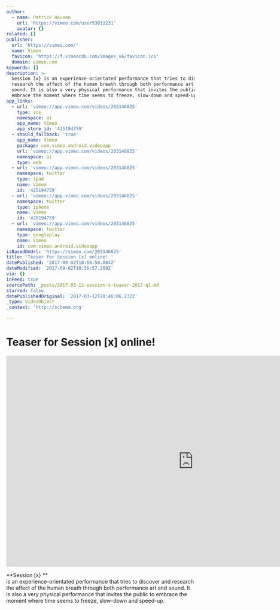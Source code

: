 ```yaml
---
author:
  - name: Patrick Housen
    url: 'https://vimeo.com/user53032231'
    avatar: {}
related: []
publisher:
  url: 'https://vimeo.com/'
  name: Vimeo
  favicon: 'https://f.vimeocdn.com/images_v6/favicon.ico'
  domain: vimeo.com
keywords: []
description: >-
  Session [x} is an experience-orientated performance that tries to discover and
  research the affect of the human breath through both performance art and
  sound. It is also a very physical performance that invites the public to
  embrace the moment where time seems to freeze, slow-down and speed-up.
app_links:
  - url: 'vimeo://app.vimeo.com/videos/203146825'
    type: ios
    namespace: ai
    app_name: Vimeo
    app_store_id: '425194759'
  - should_fallback: 'true'
    app_name: Vimeo
    package: com.vimeo.android.videoapp
    url: 'vimeo://app.vimeo.com/videos/203146825'
    namespace: ai
    type: web
  - url: 'vimeo://app.vimeo.com/videos/203146825'
    namespace: twitter
    type: ipad
    name: Vimeo
    id: '425194759'
  - url: 'vimeo://app.vimeo.com/videos/203146825'
    namespace: twitter
    type: iphone
    name: Vimeo
    id: '425194759'
  - url: 'vimeo://app.vimeo.com/videos/203146825'
    namespace: twitter
    type: googleplay
    name: Vimeo
    id: com.vimeo.android.videoapp
isBasedOnUrl: 'https://vimeo.com/203146825'
title: 'Teaser for Session [x] online! '
datePublished: '2017-09-02T10:56:58.064Z'
dateModified: '2017-09-02T10:56:57.209Z'
via: {}
inFeed: true
sourcePath: _posts/2017-03-12-session-x-teaser-2017-q1.md
starred: false
datePublishedOriginal: '2017-03-12T20:46:06.232Z'
_type: VideoObject
_context: 'http://schema.org'

---
```

# Teaser for Session \[x\] online! 

<iframe src="https://cdn.embedly.com/widgets/media.html?src=https%3A%2F%2Fplayer.vimeo.com%2Fvideo%2F203146825&amp;url=https%3A%2F%2Fvimeo.com%2F203146825&amp;image=https%3A%2F%2Fi.vimeocdn.com%2Fvideo%2F617351038_1280.jpg&amp;key=b7d04c9b404c499eba89ee7072e1c4f7&amp;type=text%2Fhtml&amp;schema=vimeo" width="1000" height="563" scrolling="no" frameborder="0" allowfullscreen="" style=""></iframe>

**Session \[x} **  
is an experience-orientated performance that tries to discover and research the affect of the human breath through both performance art and sound. It is also a very physical performance that invites the public to embrace the moment where time seems to freeze, slow-down and speed-up.